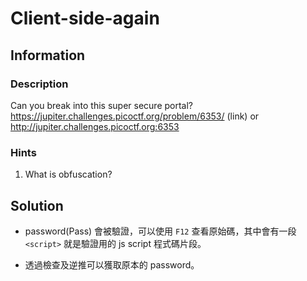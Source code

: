 # Client-side-again

## Information

### Description

Can you break into this super secure portal? https://jupiter.challenges.picoctf.org/problem/6353/ (link) or http://jupiter.challenges.picoctf.org:6353

### Hints

1. What is obfuscation?

## Solution

- password(Pass) 會被驗證，可以使用 `F12` 查看原始碼，其中會有一段 `<script>` 就是驗證用的 js script 程式碼片段。

- 透過檢查及逆推可以獲取原本的 password。